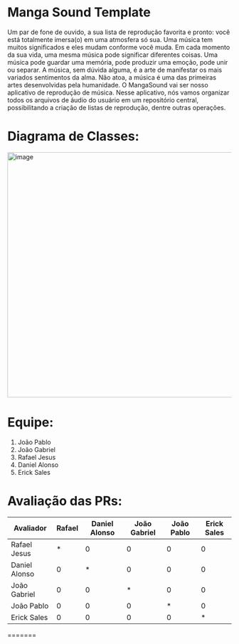 # Manga Sound Template

Um par de fone de ouvido, a sua lista de reprodução favorita e pronto: você está totalmente imersa(o) em uma atmosfera só sua. Uma música tem muitos significados e eles mudam conforme você muda. Em cada momento da sua vida, uma mesma música pode significar diferentes coisas. Uma música pode guardar uma memória, pode produzir uma emoção, pode unir ou separar. A música, sem dúvida alguma, é a arte de manifestar os mais variados sentimentos da alma. Não atoa, a música é uma das primeiras artes desenvolvidas pela humanidade. O MangaSound vai ser nosso aplicativo de reprodução de música. Nesse aplicativo, nós vamos organizar todos os arquivos de áudio do usuário em um repositório central, possibilitando a criação de listas de reprodução, dentre outras operações. 

# Diagrama de Classes: 

<img width="552" alt="image" src="https://github.com/user-attachments/assets/9873181b-511f-42d9-8cf5-5d5966515634" />


# Equipe: <garotos-de-programa>
1. João Pablo
2. João Gabriel
3. Rafael Jesus
4. Daniel Alonso
5. Erick Sales
  
# Avaliação das PRs:

| Avaliador     | Rafael | Daniel Alonso | João Gabriel | João Pablo | Erick Sales |
|---------------|--------|---------------|--------------|------------|-------------|
| Rafael Jesus  | *      | 0             | 0            | 0          | 0           |
| Daniel Alonso | 0      | *             | 0            | 0          | 0           |
| João Gabriel  | 0      | 0             | *            | 0          | 0           |
| João Pablo    | 0      | 0             | 0            | *          | 0           |
| Erick Sales   | 0      | 0             | 0            | 0          | *           |
=======
